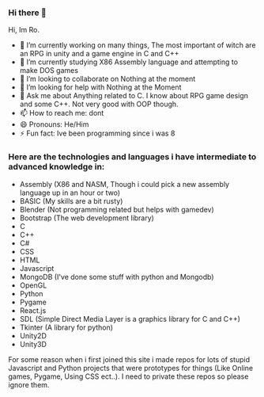 ### Hi there 👋

<!--
**Bray-Ro/Bray-Ro** is a ✨ _special_ ✨ repository because its `README.md` (this file) appears on your GitHub profile.

Here are some ideas to get you started:

- 🔭 I’m currently working on ...
- 🌱 I’m currently learning ...
- 👯 I’m looking to collaborate on ...
- 🤔 I’m looking for help with ...
- 💬 Ask me about ...
- 📫 How to reach me: dont
- 😄 Pronouns: ...
- ⚡ Fun fact: ...
-->
Hi, Im Ro.
- 🔭 I’m currently working on many things, The most important of witch are an RPG in unity and a game engine in C and C++
- 🌱 I’m currently studying X86 Assembly language and attempting to make DOS games
- 👯 I’m looking to collaborate on Nothing at the moment
- 🤔 I’m looking for help with Nothing at the Moment
- 💬 Ask me about Anything related to C. I know about RPG game design and some C++. Not very good with OOP though.
- 📫 How to reach me: dont
- 😄 Pronouns: He/Him
- ⚡ Fun fact: Ive been programming since i was 8

### Here are the technologies and languages i have intermediate to advanced knowledge in:
- Assembly (X86 and NASM, Though i could pick a new assembly language up in an hour or two)
- BASIC (My skills are a bit rusty)
- Blender (Not programming related but helps with gamedev)
- Bootstrap (The web development library)
- C 
- C++
- C#
- CSS
- HTML
- Javascript
- MongoDB (I've done some stuff with python and Mongodb)
- OpenGL
- Python
- Pygame
- React.js
- SDL (Simple Direct Media Layer is a graphics library for C and C++)
- Tkinter (A library for python)
- Unity2D
- Unity3D



For some reason when i first joined this site i made repos for lots of stupid Javascript and Python projects that were prototypes for things (Like Online games, Pygame, Using CSS ect..). I need to private these repos so please ignore them.
